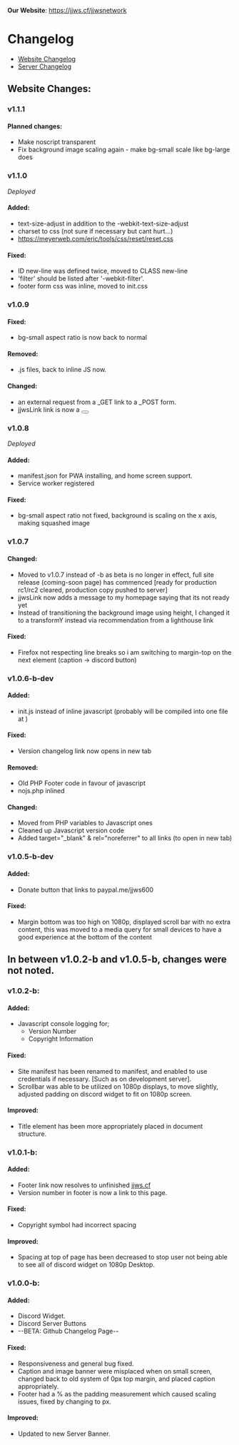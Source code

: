 **Our Website**: <https://jjws.cf/jjwsnetwork>  

Changelog
==
* [Website Changelog](https://jjws600.github.io/jjwsNetwork)
* [Server Changelog](https://jjws600.github.io/jjwsNetwork/servers)

## Website Changes:
### v1.1.1

#### **Planned changes**:
  * Make noscript transparent
  * Fix background image scaling again - make bg-small scale like bg-large does

### __v1.1.0__
*Deployed*

#### **Added**:
  * text-size-adjust in addition to the -webkit-text-size-adjust
  * charset to css (not sure if necessary but cant hurt...)
  * https://meyerweb.com/eric/tools/css/reset/reset.css

#### **Fixed**:
  * ID new-line was defined twice, moved to CLASS new-line
  * 'filter' should be listed after '-webkit-filter'.
  * footer form css was inline, moved to init.css

### v1.0.9

#### **Fixed**:
  * bg-small aspect ratio is now back to normal

#### **Removed**:
  * .js files, back to inline JS now.

#### **Changed**:
  * an external request from a _GET link to a _POST form.
  * jjwsLink link is now a <button>

### v1.0.8
*Deployed*

#### **Added**:  
  * manifest.json for PWA installing, and home screen support.
  * Service worker registered

#### **Fixed**:
  * bg-small aspect ratio not fixed, background is scaling on the x axis, making squashed image

### v1.0.7

#### **Changed**:
* Moved to v1.0.7 instead of -b as beta is no longer in effect, full site release (coming-soon page) has commenced [ready for production rc1/rc2 cleared, production copy pushed to server]
* jjwsLink now adds a message to my homepage saying that its not ready yet
* Instead of transitioning the background image using height, I changed it to a transformY instead via recommendation from a lighthouse link

#### **Fixed**:
* Firefox not respecting line breaks so i am switching to margin-top on the next element (caption -> discord button)


### v1.0.6-b-dev

#### **Added**:
* init.js instead of inline javascript (probably will be compiled into one file at )

#### **Fixed**:
* Version changelog link now opens in new tab

#### **Removed**: 
* Old PHP Footer code in favour of javascript
* nojs.php inlined

#### **Changed**:
* Moved from PHP variables to Javascript ones
* Cleaned up Javascript version code
* Added target="_blank" & rel="noreferrer" to all links (to open in new tab)


### v1.0.5-b-dev

#### **Added**:
* Donate button that links to paypal.me/jjws600

#### **Fixed**:
* Margin bottom was too high on 1080p, displayed scroll bar with no extra content, this was moved to a media query for small devices to have a good experience at the bottom of the content


## In between v1.0.2-b and v1.0.5-b, changes were not noted.


### v1.0.2-b:

#### **Added**:
* Javascript console logging for;
  * Version Number
  * Copyright Information

#### **Fixed**:
* Site manifest has been renamed to manifest, and enabled to use credentials if necessary. [Such as on development server].
* Scrollbar was able to be utilized on 1080p displays, to move slightly, adjusted padding on discord widget to fit on 1080p screen.

#### **Improved**:
* Title element has been more appropriately placed in document structure.

### v1.0.1-b:

#### **Added**:
* Footer link now resolves to unfinished [jjws.cf](https://jjws.cf)
* Version number in footer is now a link to this page.

#### **Fixed**:
* Copyright symbol had incorrect spacing

#### **Improved**:
* Spacing at top of page has been decreased to stop user not being able to see all of discord widget on 1080p Desktop.

### v1.0.0-b: 

#### **Added**:
* Discord Widget.
* Discord Server Buttons
* --BETA: Github Changelog Page--

#### **Fixed**:
* Responsiveness and general bug fixed.
* Caption and image banner were misplaced when on small screen, changed back to old system of 0px top margin, and placed caption appropriately.
* Footer had a % as the padding measurement which caused scaling issues, fixed by changing to px.

#### **Improved**:
* Updated to new Server Banner.
